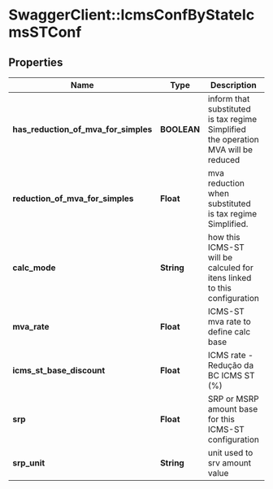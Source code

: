 # SwaggerClient::IcmsConfByStateIcmsSTConf

## Properties
Name | Type | Description | Notes
------------ | ------------- | ------------- | -------------
**has_reduction_of_mva_for_simples** | **BOOLEAN** | inform that substituted is tax regime Simplified the operation MVA will be reduced | [optional] 
**reduction_of_mva_for_simples** | **Float** | mva reduction when substituted is tax regime Simplified. | [optional] 
**calc_mode** | **String** | how this ICMS-ST will be calculed for itens linked to this configuration | [optional] 
**mva_rate** | **Float** | ICMS-ST mva rate to define calc base | [optional] 
**icms_st_base_discount** | **Float** | ICMS rate - Redução da BC ICMS ST (%) | [optional] 
**srp** | **Float** | SRP or MSRP amount base for this ICMS-ST configuration | [optional] 
**srp_unit** | **String** | unit used to srv amount value | [optional] 


